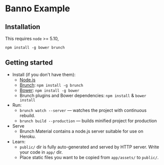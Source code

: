 # Banno Example

## Installation

This requires `node` >= 5.10, 

    npm install -g bower brunch

## Getting started

* Install (if you don't have them):
    * [Node.js](http://nodejs.org)
    * [Brunch](http://brunch.io): `npm install -g brunch`
    * [Bower](http://bower.io): `npm install -g bower`
    * Brunch plugins and Bower dependencies: `npm install` & `bower install` 
* Run:
    * `brunch watch --server` — watches the project with continuous rebuild.
    * `brunch build --production` — builds minified project for production
* Serve
    * Brunch Material contains a node.js server suitable for use on Heroku.
* Learn:
    * `public/` dir is fully auto-generated and served by HTTP server.  Write your code in `app/` dir.
    * Place static files you want to be copied from `app/assets/` to `public/`.


